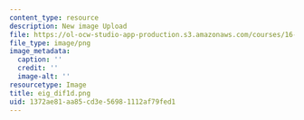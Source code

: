 ```yaml
---
content_type: resource
description: New image Upload
file: https://ol-ocw-studio-app-production.s3.amazonaws.com/courses/16-90-computational-methods-in-aerospace-engineering-spring-2014/1372ae81aa85cd3e56981112af79fed1_eig_dif1d.png
file_type: image/png
image_metadata:
  caption: ''
  credit: ''
  image-alt: ''
resourcetype: Image
title: eig_dif1d.png
uid: 1372ae81-aa85-cd3e-5698-1112af79fed1
---
```

